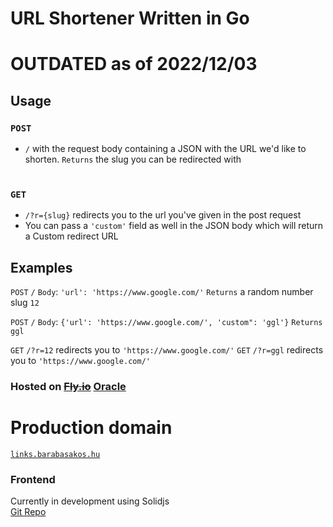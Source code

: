 # URL Shortener Written in Go

# OUTDATED as of 2022/12/03

## Usage

### `POST`

- `/` with the request body containing a JSON with the URL we'd like to shorten. `Returns` the slug you can be redirected with <br /><br />

### `GET`

- `/?r={slug}` redirects you to the url you've given in the post request<br />
- You can pass a `'custom'` field as well in the JSON body which will return a Custom redirect URL

## Examples

`POST` `/` `Body`: `'url': 'https://www.google.com/'`
`Returns` a random number slug `12`

`POST` `/` `Body`: `{'url': 'https://www.google.com/', 'custom": 'ggl'}`
`Returns` `ggl`

`GET` `/?r=12` redirects you to `'https://www.google.com/'`
`GET` `/?r=ggl` redirects you to `'https://www.google.com/'`

### Hosted on ~~[Fly.io](https://fly.io/)~~ [Oracle](https://www.oracle.com/id/)

# Production domain

[`links.barabasakos.hu`](https://links.barabasakos.hu)

### Frontend

Currently in development using Solidjs<br />
[Git Repo](https://github.com/Croustys/url-shortener-frontend)
